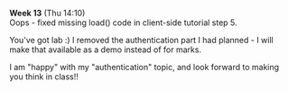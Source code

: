 **Week 13** (Thu 14:10)  
Oops - fixed missing load() code in client-side tutorial step 5.

You've got lab :)
I removed the authentication part I had planned - I will make that available as
a demo instead of for marks.

I am "happy" with my "authentication" topic, and look forward
to making you think in class!!
